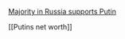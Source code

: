[Majority in Russia supports Putin](http://johnhelmer.net/the-majority-in-russia-supports-putin-for-them-the-war-is-a-form-of-resistance/)

[[Putins net worth]]